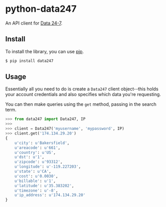 # python-data247

An API client for [Data 24-7](https://www.data24-7.com/).


## Install

To install the library, you can use
[pip](http://www.pip-installer.org/en/latest/).

```bash
$ pip install data247
```


## Usage

Essentially all you need to do is create a `Data247` client object--this holds
your account credentials and also specifies which data you're requesting.

You can then make queries using the `get` method, passing in the search term.

```python
>>> from data247 import Data247, IP
>>>
>>> client = Data247('myusername', 'mypassword', IP)
>>> client.get('174.134.29.20')
{
    u'city': u'Bakersfield',
    u'areacode': u'661',
    u'country': u'US',
    u'dst': u'1',
    u'zipcode': u'93312',
    u'longitude': u'-119.227203',
    u'state': u'CA',
    u'cost': u'0.0030',
    u'billable': u'1',
    u'latitude': u'35.383202',
    u'timezone': u'-8',
    u'ip_address': u'174.134.29.20'
}
```
